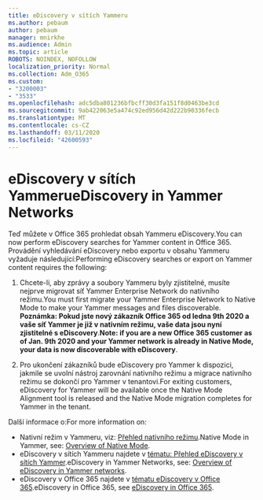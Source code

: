 ```yaml
---
title: eDiscovery v sítích Yammeru
ms.author: pebaum
author: pebaum
manager: mnirkhe
ms.audience: Admin
ms.topic: article
ROBOTS: NOINDEX, NOFOLLOW
localization_priority: Normal
ms.collection: Adm_O365
ms.custom:
- "3200003"
- "3533"
ms.openlocfilehash: adc5dba801236bfbcff30d3fa151f8d0463be3cd
ms.sourcegitcommit: 9ab422063e5a474c92ed956d42d222b90336fecb
ms.translationtype: MT
ms.contentlocale: cs-CZ
ms.lasthandoff: 03/11/2020
ms.locfileid: "42600593"
---
```

# <a name="ediscovery-in-yammer-networks"></a><span data-ttu-id="8d1a8-102">eDiscovery v sítích Yammeru</span><span class="sxs-lookup"><span data-stu-id="8d1a8-102">eDiscovery in Yammer Networks</span></span>

<span data-ttu-id="8d1a8-103">Teď můžete v Office 365 prohledat obsah Yammeru eDiscovery.</span><span class="sxs-lookup"><span data-stu-id="8d1a8-103">You can now perform eDiscovery searches for Yammer content in Office 365.</span></span>  <span data-ttu-id="8d1a8-104">Provádění vyhledávání eDiscovery nebo exportu v obsahu Yammeru vyžaduje následující:</span><span class="sxs-lookup"><span data-stu-id="8d1a8-104">Performing eDiscovery searches or export on Yammer content requires the following:</span></span>

1. <span data-ttu-id="8d1a8-105">Chcete-li, aby zprávy a soubory Yammeru byly zjistitelné, musíte nejprve migrovat síť Yammer Enterprise Network do nativního režimu.</span><span class="sxs-lookup"><span data-stu-id="8d1a8-105">You must first migrate your Yammer Enterprise Network to Native Mode to make your Yammer messages and files discoverable.</span></span> <span data-ttu-id="8d1a8-106">**Poznámka: Pokud jste nový zákazník Office 365 od ledna 9th 2020 a vaše síť Yammer je již v nativním režimu, vaše data jsou nyní zjistitelné s eDiscovery**.</span><span class="sxs-lookup"><span data-stu-id="8d1a8-106">**Note: if you are a new Office 365 customer as of Jan. 9th 2020 and your Yammer network is already in Native Mode, your data is now discoverable with eDiscovery**.</span></span>

2. <span data-ttu-id="8d1a8-107">Pro ukončení zákazníků bude eDiscovery pro Yammer k dispozici, jakmile se uvolní nástroj zarovnání nativního režimu a migrace nativního režimu se dokončí pro Yammer v tenantovi.</span><span class="sxs-lookup"><span data-stu-id="8d1a8-107">For exiting customers, eDiscovery for Yammer will be available once the Native Mode Alignment tool is released and the Native Mode migration completes for Yammer in the tenant.</span></span>

<span data-ttu-id="8d1a8-108">Další informace o:</span><span class="sxs-lookup"><span data-stu-id="8d1a8-108">For more information on:</span></span>

- <span data-ttu-id="8d1a8-109">Nativní režim v Yammeru, viz: [Přehled nativního režimu](https://docs.microsoft.com/yammer/configure-your-yammer-network/overview-native-mode).</span><span class="sxs-lookup"><span data-stu-id="8d1a8-109">Native Mode in Yammer, see: [Overview of Native Mode](https://docs.microsoft.com/yammer/configure-your-yammer-network/overview-native-mode).</span></span>
- <span data-ttu-id="8d1a8-110">eDiscovery v sítích Yammeru najdete v [tématu: Přehled eDiscovery v sítích Yammer](https://docs.microsoft.com/yammer/manage-security-and-compliance/overview-of-ediscovery).</span><span class="sxs-lookup"><span data-stu-id="8d1a8-110">eDiscovery in Yammer Networks, see: [Overview of eDiscovery in Yammer networks](https://docs.microsoft.com/yammer/manage-security-and-compliance/overview-of-ediscovery).</span></span>
- <span data-ttu-id="8d1a8-111">eDiscovery v Office 365 najdete v [tématu eDiscovery v Office 365](https://docs.microsoft.com/microsoft-365/compliance/ediscovery).</span><span class="sxs-lookup"><span data-stu-id="8d1a8-111">eDiscovery in Office 365, see [eDiscovery in Office 365](https://docs.microsoft.com/microsoft-365/compliance/ediscovery).</span></span>
